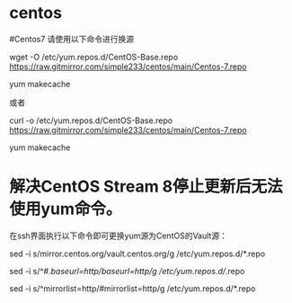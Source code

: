 # centos
#Centos7 请使用以下命令进行换源

wget -O /etc/yum.repos.d/CentOS-Base.repo https://raw.gitmirror.com/simple233/centos/main/Centos-7.repo

yum makecache

或者

curl -o /etc/yum.repos.d/CentOS-Base.repo https://raw.gitmirror.com/simple233/centos/main/Centos-7.repo

yum makecache


# 解决CentOS Stream 8停止更新后无法使用yum命令。

在ssh界面执行以下命令即可更换yum源为CentOS的Vault源：

sed -i s/mirror.centos.org/vault.centos.org/g /etc/yum.repos.d/*.repo

sed -i s/^#.*baseurl=http/baseurl=http/g /etc/yum.repos.d/*.repo

sed -i s/^mirrorlist=http/#mirrorlist=http/g /etc/yum.repos.d/*.repo

